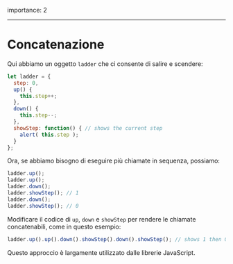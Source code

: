 importance: 2

---

# Concatenazione

Qui abbiamo un oggetto `ladder` che ci consente di salire e scendere:

```js
let ladder = {
  step: 0,
  up() { 
    this.step++;
  },
  down() { 
    this.step--;
  },
  showStep: function() { // shows the current step
    alert( this.step );
  }
};
```

Ora, se abbiamo bisogno di eseguire più chiamate in sequenza, possiamo:

```js
ladder.up();
ladder.up();
ladder.down();
ladder.showStep(); // 1
ladder.down();
ladder.showStep(); // 0
```

Modificare il codice di `up`, `down` e `showStep` per rendere le chiamate concatenabili, come in questo esempio:

```js
ladder.up().up().down().showStep().down().showStep(); // shows 1 then 0
```

Questo approccio è largamente utilizzato dalle librerie JavaScript.
